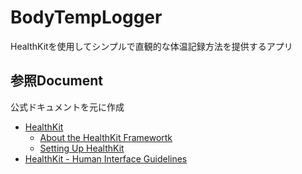 #  BodyTempLogger

HealthKitを使用してシンプルで直観的な体温記録方法を提供するアプリ

## 参照Document

公式ドキュメントを元に作成

* [HealthKit](https://developer.apple.com/documentation/healthkit)
  * [About the HealthKit Framewortk](https://developer.apple.com/documentation/healthkit/about_the_healthkit_framework)
  * [Setting Up HealthKit](https://developer.apple.com/documentation/healthkit/setting_up_healthkit)
* [HealthKit - Human Interface Guidelines](https://developer.apple.com/design/human-interface-guidelines/healthkit/overview/)
